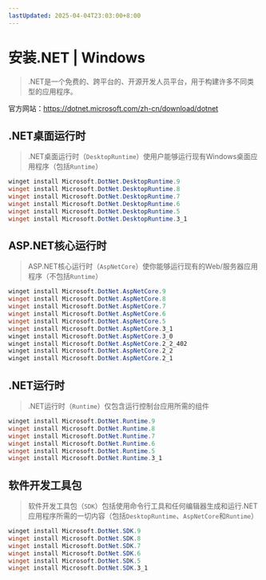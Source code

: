 ```yaml
---
lastUpdated: 2025-04-04T23:03:00+8:00
---
```


# 安装.NET | Windows

> .NET是一个免费的、跨平台的、开源开发人员平台，用于构建许多不同类型的应用程序。

官方网站：<https://dotnet.microsoft.com/zh-cn/download/dotnet>

## .NET桌面运行时

> .NET桌面运行时（```DesktopRuntime```）使用户能够运行现有Windows桌面应用程序（包括```Runtime```）

```powershell
winget install Microsoft.DotNet.DesktopRuntime.9
winget install Microsoft.DotNet.DesktopRuntime.8
winget install Microsoft.DotNet.DesktopRuntime.7
winget install Microsoft.DotNet.DesktopRuntime.6
winget install Microsoft.DotNet.DesktopRuntime.5
winget install Microsoft.DotNet.DesktopRuntime.3_1
```

## ASP.NET核心运行时

> ASP.NET核心运行时（```AspNetCore```）使你能够运行现有的Web/服务器应用程序（不包括```Runtime```）

```powershell
winget install Microsoft.DotNet.AspNetCore.9
winget install Microsoft.DotNet.AspNetCore.8
winget install Microsoft.DotNet.AspNetCore.7
winget install Microsoft.DotNet.AspNetCore.6
winget install Microsoft.DotNet.AspNetCore.5
winget install Microsoft.DotNet.AspNetCore.3_1
winget install Microsoft.DotNet.AspNetCore.3_0
winget install Microsoft.DotNet.AspNetCore.2_2_402
winget install Microsoft.DotNet.AspNetCore.2_2
winget install Microsoft.DotNet.AspNetCore.2_1
```

## .NET运行时

> .NET运行时（```Runtime```）仅包含运行控制台应用所需的组件

```powershell
winget install Microsoft.DotNet.Runtime.9
winget install Microsoft.DotNet.Runtime.8
winget install Microsoft.DotNet.Runtime.7
winget install Microsoft.DotNet.Runtime.6
winget install Microsoft.DotNet.Runtime.5
winget install Microsoft.DotNet.Runtime.3_1
```

## 软件开发工具包

> 软件开发工具包（```SDK```）包括使用命令行工具和任何编辑器生成和运行.NET应用程序所需的一切内容（包括```DesktopRuntime```、```AspNetCore```和```Runtime```）

```powershell
winget install Microsoft.DotNet.SDK.9
winget install Microsoft.DotNet.SDK.8
winget install Microsoft.DotNet.SDK.7
winget install Microsoft.DotNet.SDK.6
winget install Microsoft.DotNet.SDK.5
winget install Microsoft.DotNet.SDK.3_1
```
